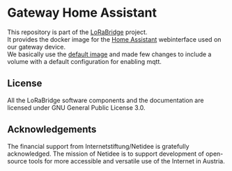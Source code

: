 # Gateway Home Assistant

This repository is part of the [LoRaBridge](https://github.com/lorabridge2/lorabridge) project.  
It provides the docker image for the [Home Assistant](https://www.home-assistant.io/) webinterface used on our gateway device.  
We basically use the [default image](ghcr.io/home-assistant/home-assistant:stable) and made few changes to include a volume with a default configuration for enabling mqtt.

## License

All the LoRaBridge software components and the documentation are licensed under GNU General Public License 3.0.

## Acknowledgements

The financial support from Internetstiftung/Netidee is gratefully acknowledged. The mission of Netidee is to support development of open-source tools for more accessible and versatile use of the Internet in Austria.
